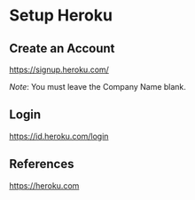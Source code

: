 # Setup Heroku

## Create an Account
https://signup.heroku.com/

*Note*: You must leave the Company Name blank. 

## Login
https://id.heroku.com/login


## References
https://heroku.com
